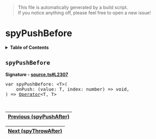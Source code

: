 > This file is automatically generated by a build script.<br>If you notice anything off, please feel free to open a new issue!

# spyPushBefore

<details><summary><b>Table of Contents</b></summary>

1. [<code>spyPushBefore</code>](#spyPushBefore)</details>

## <a name="spyPushBefore"></a><code>spyPushBefore</code>

<b>Signature - [source.ts#L2307](..\/..\/packages\/core\/src\/source.ts#L2307)</b>

<pre>var spyPushBefore: &lt;T&gt;(<br>    onPush: (value: T, index: number) =&gt; void,<br>) =&gt; <a href="000-Operator.md#Operator">Operator</a>&lt;T, T&gt;</pre><br>

| [Previous \(spyPushAfter\)](080-spyPushAfter.md#readme) |
| --- |

<div align="right">

| [Next \(spyThrowAfter\)](082-spyThrowAfter.md#readme) |
| --- |
</div>
